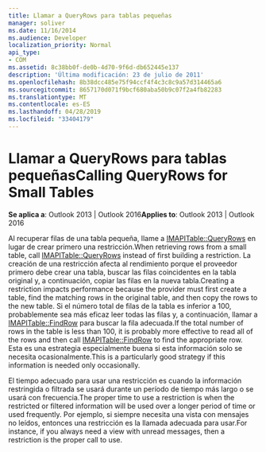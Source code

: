 ```yaml
---
title: Llamar a QueryRows para tablas pequeñas
manager: soliver
ms.date: 11/16/2014
ms.audience: Developer
localization_priority: Normal
api_type:
- COM
ms.assetid: 8c38bb0f-de0b-4d70-9f6d-db652445e137
description: 'Última modificación: 23 de julio de 2011'
ms.openlocfilehash: 8b38dcc485e75f94ccf4f4c3c8c9a57d314465a6
ms.sourcegitcommit: 8657170d071f9bcf680aba50b9c07f2a4fb82283
ms.translationtype: MT
ms.contentlocale: es-ES
ms.lasthandoff: 04/28/2019
ms.locfileid: "33404179"
---
```

# <a name="calling-queryrows-for-small-tables"></a><span data-ttu-id="3cb82-103">Llamar a QueryRows para tablas pequeñas</span><span class="sxs-lookup"><span data-stu-id="3cb82-103">Calling QueryRows for Small Tables</span></span>

  
  
<span data-ttu-id="3cb82-104">**Se aplica a**: Outlook 2013 | Outlook 2016</span><span class="sxs-lookup"><span data-stu-id="3cb82-104">**Applies to**: Outlook 2013 | Outlook 2016</span></span> 
  
<span data-ttu-id="3cb82-105">Al recuperar filas de una tabla pequeña, llame a [IMAPITable::QueryRows](imapitable-queryrows.md) en lugar de crear primero una restricción.</span><span class="sxs-lookup"><span data-stu-id="3cb82-105">When retrieving rows from a small table, call [IMAPITable::QueryRows](imapitable-queryrows.md) instead of first building a restriction.</span></span> <span data-ttu-id="3cb82-106">La creación de una restricción afecta al rendimiento porque el proveedor primero debe crear una tabla, buscar las filas coincidentes en la tabla original y, a continuación, copiar las filas en la nueva tabla.</span><span class="sxs-lookup"><span data-stu-id="3cb82-106">Creating a restriction impacts performance because the provider must first create a table, find the matching rows in the original table, and then copy the rows to the new table.</span></span> <span data-ttu-id="3cb82-107">Si el número total de filas de la tabla es inferior a 100, probablemente sea más eficaz leer todas las filas y, a continuación, llamar a [IMAPITable::FindRow](imapitable-findrow.md) para buscar la fila adecuada.</span><span class="sxs-lookup"><span data-stu-id="3cb82-107">If the total number of rows in the table is less than 100, it is probably more effective to read all of the rows and then call [IMAPITable::FindRow](imapitable-findrow.md) to find the appropriate row.</span></span> <span data-ttu-id="3cb82-108">Esta es una estrategia especialmente buena si esta información solo se necesita ocasionalmente.</span><span class="sxs-lookup"><span data-stu-id="3cb82-108">This is a particularly good strategy if this information is needed only occasionally.</span></span> 
  
<span data-ttu-id="3cb82-109">El tiempo adecuado para usar una restricción es cuando la información restringida o filtrada se usará durante un período de tiempo más largo o se usará con frecuencia.</span><span class="sxs-lookup"><span data-stu-id="3cb82-109">The proper time to use a restriction is when the restricted or filtered information will be used over a longer period of time or used frequently.</span></span> <span data-ttu-id="3cb82-110">Por ejemplo, si siempre necesita una vista con mensajes no leídos, entonces una restricción es la llamada adecuada para usar.</span><span class="sxs-lookup"><span data-stu-id="3cb82-110">For instance, if you always need a view with unread messages, then a restriction is the proper call to use.</span></span>
  

